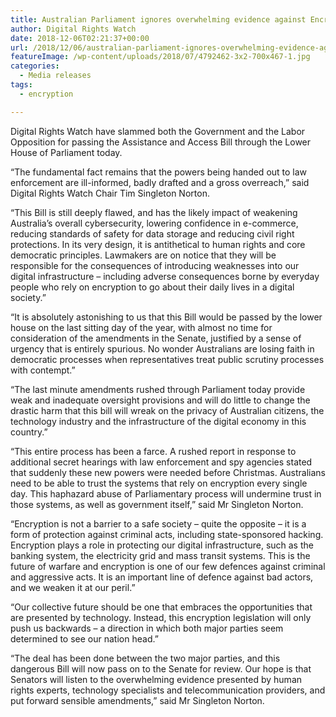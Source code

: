 ```yaml
---
title: Australian Parliament ignores overwhelming evidence against Encryption Bill
author: Digital Rights Watch
date: 2018-12-06T02:21:37+00:00
url: /2018/12/06/australian-parliament-ignores-overwhelming-evidence-against-encryption-bill/
featureImage: /wp-content/uploads/2018/07/4792462-3x2-700x467-1.jpg
categories:
  - Media releases
tags:
  - encryption

---
```

 

Digital Rights Watch have slammed both the Government and the Labor Opposition for passing the Assistance and Access Bill through the Lower House of Parliament today.  


“The fundamental fact remains that the powers being handed out to law enforcement are ill-informed, badly drafted and a gross overreach,” said Digital Rights Watch Chair Tim Singleton Norton.  


“This Bill is still deeply flawed, and has the likely impact of weakening Australia’s overall cybersecurity, lowering confidence in e-commerce, reducing standards of safety for data storage and reducing civil right protections. In its very design, it is antithetical to human rights and core democratic principles. Lawmakers are on notice that they will be responsible for the consequences of introducing weaknesses into our digital infrastructure – including adverse consequences borne by everyday people who rely on encryption to go about their daily lives in a digital society.”  


“It is absolutely astonishing to us that this Bill would be passed by the lower house on the last sitting day of the year, with almost no time for consideration of the amendments in the Senate, justified by a sense of urgency that is entirely spurious. No wonder Australians are losing faith in democratic processes when representatives treat public scrutiny processes with contempt.”  


“The last minute amendments rushed through Parliament today provide weak and inadequate oversight provisions and will do little to change the drastic harm that this bill will wreak on the privacy of Australian citizens, the technology industry and the infrastructure of the digital economy in this country.”  


“This entire process has been a farce. A rushed report in response to additional secret hearings with law enforcement and spy agencies stated that suddenly these new powers were needed before Christmas. Australians need to be able to trust the systems that rely on encryption every single day. This haphazard abuse of Parliamentary process will undermine trust in those systems, as well as government itself,” said Mr Singleton Norton.  


“Encryption is not a barrier to a safe society – quite the opposite – it is a form of protection against criminal acts, including state-sponsored hacking. Encryption plays a role in protecting our digital infrastructure, such as the banking system, the electricity grid and mass transit systems. This is the future of warfare and encryption is one of our few defences against criminal and aggressive acts. It is an important line of defence against bad actors, and we weaken it at our peril.”  


“Our collective future should be one that embraces the opportunities that are presented by technology. Instead, this encryption legislation will only push us backwards &#8211; a direction in which both major parties seem determined to see our nation head.”  


“The deal has been done between the two major parties, and this dangerous Bill will now pass on to the Senate for review. Our hope is that Senators will listen to the overwhelming evidence presented by human rights experts, technology specialists and telecommunication providers, and put forward sensible amendments,” said Mr Singleton Norton.